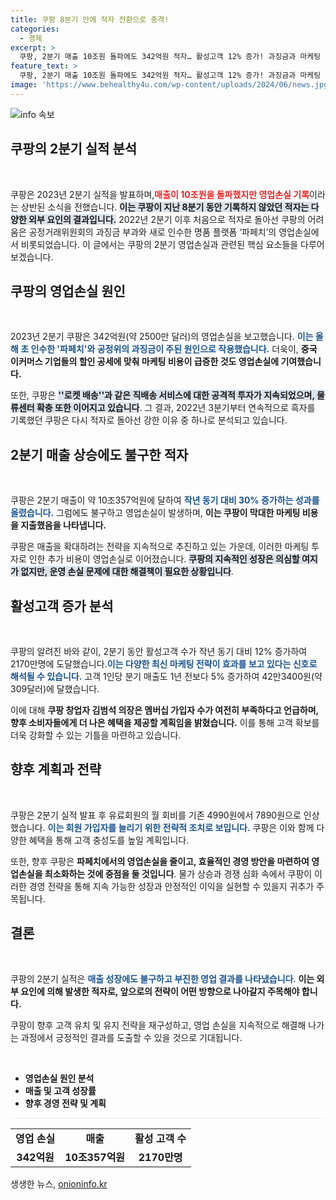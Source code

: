 ```yaml
---
title: 쿠팡 8분기 만에 적자 전환으로 충격!
categories:
  - 경제
excerpt: >
  쿠팡, 2분기 매출 10조원 돌파에도 342억원 적자… 활성고객 12% 증가! 과징금과 마케팅 비용 상승이 원인. 그럼에도 불구하고 더 많은 혜택을 예고하며 소비자들의 이목을 집중시키고 있다!
feature_text: >
  쿠팡, 2분기 매출 10조원 돌파에도 342억원 적자… 활성고객 12% 증가! 과징금과 마케팅 비용 상승이 원인. 그럼에도 불구하고 더 많은 혜택을 예고하며 소비자들의 이목을 집중시키고 있다!
image: 'https://www.behealthy4u.com/wp-content/uploads/2024/06/news.jpg'
---
```


<p><img src="https://www.behealthy4u.com/wp-content/uploads/2024/06/news.jpg" alt="info 속보" /></p>

<h2 data-ke-size="size26">쿠팡의 2분기 실적 분석</h2>

<p data-ke-size="size16">&nbsp;</p>

<p>쿠팡은 2023년 2분기 실적을 발표하며,<b><span style="color: #ee2323;">매출이 10조원을 돌파했지만 영업손실 기록</span></b>이라는 상반된 소식을 전했습니다. <b><span style="background-color: #21538527;">이는 쿠팡이 지난 8분기 동안 기록하지 않았던 적자는 다양한 외부 요인의 결과입니다.</span></b> 2022년 2분기 이후 처음으로 적자로 돌아선 쿠팡의 어려움은 공정거래위원회의 과징금 부과와 새로 인수한 명품 플랫폼 ‘파페치’의 영업손실에서 비롯되었습니다. 이 글에서는 쿠팡의 2분기 영업손실과 관련된 핵심 요소들을 다루어 보겠습니다.</p>

<h2 data-ke-size="size26">쿠팡의 영업손실 원인</h2>

<p data-ke-size="size16">&nbsp;</p>

<p>2023년 2분기 쿠팡은 342억원(약 2500만 달러)의 영업손실을 보고했습니다. <b><span style="color: #1a5490;">이는 올해 초 인수한 '파페치'와 공정위의 과징금이 주된 원인으로 작용했습니다.</span></b> 더욱이, <b><span style="ee2323;">중국 이커머스 기업들의 할인 공세에 맞춰 마케팅 비용이 급증한 것도 영업손실에 기여했습니다.</span></b> </p>

<p>또한, 쿠팡은 <b><span style="background-color: #21538527;">''로켓 배송''과 같은 직배송 서비스에 대한 공격적 투자가 지속되었으며, 물류센터 확충 또한 이어지고 있습니다</span></b>. 그 결과, 2022년 3분기부터 연속적으로 흑자를 기록했던 쿠팡은 다시 적자로 돌아선 강한 이유 중 하나로 분석되고 있습니다.</p>

<h2 data-ke-size="size26">2분기 매출 상승에도 불구한 적자</h2>

<p data-ke-size="size16">&nbsp;</p>

<p>쿠팡은 2분기 매출이 약 10조357억원에 달하여 <b><span style="color: #1a5490;">작년 동기 대비 30% 증가하는 성과를 올렸습니다.</span></b> 그럼에도 불구하고 영업손실이 발생하며, <b><span style="ee2323;">이는 쿠팡이 막대한 마케팅 비용을 지출했음을 나타냅니다.</span></b> </p>

<p>쿠팡은 매출을 확대하려는 전략을 지속적으로 추진하고 있는 가운데, 이러한 마케팅 투자로 인한 추가 비용이 영업손실로 이어졌습니다. <b><span style="background-color: #21538527;">쿠팡의 지속적인 성장은 의심할 여지가 없지만, 운영 손실 문제에 대한 해결책이 필요한 상황입니다</span></b>.</p>

<h2 data-ke-size="size26">활성고객 증가 분석</h2>

<p data-ke-size="size16">&nbsp;</p>

<p>쿠팡의 알려진 바와 같이, 2분기 동안 활성고객 수가 작년 동기 대비 12% 증가하여 2170만명에 도달했습니다.<b><span style="color: #1a5490;">이는 다양한 최신 마케팅 전략이 효과를 보고 있다는 신호로 해석될 수 있습니다.</span></b> 고객 1인당 분기 매출도 1년 전보다 5% 증가하여 42만3400원(약 309달러)에 달했습니다. </p>

<p>이에 대해 <b><span style="ee2323;">쿠팡 창업자 김범석 의장은 멤버십 가입자 수가 여전히 부족하다고 언급하며, 향후 소비자들에게 더 나은 혜택을 제공할 계획임을 밝혔습니다.</span></b> 이를 통해 고객 확보를 더욱 강화할 수 있는 기틀을 마련하고 있습니다.</p>

<h2 data-ke-size="size26">향후 계획과 전략</h2>

<p data-ke-size="size16">&nbsp;</p>

<p>쿠팡은 2분기 실적 발표 후 유료회원의 월 회비를 기존 4990원에서 7890원으로 인상했습니다. <b><span style="color: #1a5490;">이는 회원 가입자를 늘리기 위한 전략적 조치로 보입니다.</span></b> 쿠팡은 이와 함께 다양한 혜택을 통해 고객 충성도를 높일 계획입니다.</p>

<p>또한, 향후 쿠팡은 <b><span style="ee2323;">파페치에서의 영업손실을 줄이고, 효율적인 경영 방안을 마련하여 영업손실을 최소화하는 것에 중점을 둘 것입니다</span></b>. 물가 상승과 경쟁 심화 속에서 쿠팡이 이러한 경영 전략을 통해 지속 가능한 성장과 안정적인 이익을 실현할 수 있을지 귀추가 주목됩니다.</p>

<h2 data-ke-size="size26">결론</h2>

<p data-ke-size="size16">&nbsp;</p>

<p>쿠팡의 2분기 실적은 <b><span style="color: #1a5490;">매출 성장에도 불구하고 부진한 영업 결과를 나타냈습니다</span></b>. <b><span style="ee2323;">이는 외부 요인에 의해 발생한 적자로, 앞으로의 전략이 어떤 방향으로 나아갈지 주목해야 합니다.</span></b> </p>

<p>쿠팡이 향후 고객 유치 및 유지 전략을 재구성하고, 영업 손실을 지속적으로 해결해 나가는 과정에서 긍정적인 결과를 도출할 수 있을 것으로 기대됩니다.</p>

<p data-ke-size="size16">&nbsp;</p>

<ul>
    <li><b>영업손실 원인 분석</b></li>
    <li><b>매출 및 고객 성장률</b></li>
    <li><b>향후 경영 전략 및 계획</b></li>
</ul>

<hr style="height:1px; border:none; background-color:#eeeeee;">

<table>
    <tr>
        <td style="text-align: center; height: 17px;"><b>영업 손실</b></td>
        <td style="text-align: center; height: 17px;"><b>매출</b></td>
        <td style="text-align: center; height: 17px;"><b>활성 고객 수</b></td>
    </tr>
    <tr>
        <td style="text-align: center; height: 17px;"><b>342억원</b></td>
        <td style="text-align: center; height: 17px;"><b>10조357억원</b></td>
        <td style="text-align: center; height: 17px;"><b>2170만명</b></td>
    </tr>
</table>
생생한 뉴스, <a href="https://onioninfo.kr" rel="dofollow">onioninfo.kr</a>


